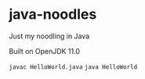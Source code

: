 # java-noodles

Just my noodling in Java

Built on OpenJDK 11.0

`javac HelloWorld.java`
`java HelloWorld`
